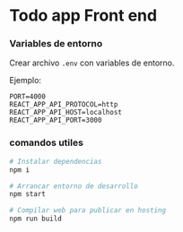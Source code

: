 # Todo app Front end

### Variables de entorno
Crear archivo `.env` con variables de entorno.

Ejemplo:
```
PORT=4000
REACT_APP_API_PROTOCOL=http
REACT_APP_API_HOST=localhost
REACT_APP_API_PORT=3000
```

### comandos utiles
```bash
# Instalar dependencias
npm i

# Arrancar entorno de desarrollo
npm start

# Compilar web para publicar en hosting
npm run build
```